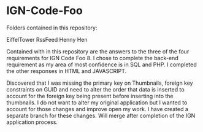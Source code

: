 # IGN-Code-Foo

Folders contained in this repository:

EiffelTower
RssFeed
Henny Hen

Contained with in this repository are the answers to the three of the four requirements for IGN Code Foo 8.  I chose to complete the back-end        requirement as my area of most confidence is in SQL and PHP. I completed the other responses in HTML and JAVASCRIPT.  


Discovered that I was missing the primary key on Thumbnails, foreign key constraints on GUID and need to alter the order that data is inserted to account for the foreign key being present before inserting into the thumbnails. I do not want to alter my original application but I wanted to account for those changes and improve open my work. I have created a separate branch for these changes. Will merge after completion of the IGN application process.
